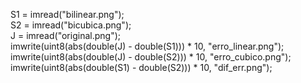 S1 = imread("bilinear.png");  
S2 = imread("bicubica.png");  
J = imread("original.png");  
imwrite(uint8(abs(double(J) - double(S1))) * 10, "erro_linear.png");  
imwrite(uint8(abs(double(J) - double(S2))) * 10, "erro_cubico.png");  
imwrite(uint8(abs(double(S1) - double(S2))) * 10, "dif_err.png");  
